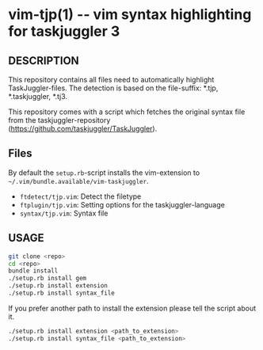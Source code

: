 vim-tjp(1) -- vim syntax highlighting for taskjuggler 3
=======================================================

## DESCRIPTION

This repository contains all files need to automatically highlight
TaskJuggler-files. The detection is based on the file-suffix: *.tjp,
*.taskjuggler, *.tj3.

This repository comes with a script which fetches the original syntax file from
the taskjuggler-repository (https://github.com/taskjuggler/TaskJuggler).

## Files
By default the `setup.rb`-script installs the vim-extension to
`~/.vim/bundle.available/vim-taskjuggler`.
  * `ftdetect/tjp.vim`: Detect the filetype
  * `ftplugin/tjp.vim`: Setting options for the taskjuggler-language
  * `syntax/tjp.vim`: Syntax file 

## USAGE

```bash
git clone <repo>
cd <repo>
bundle install
./setup.rb install gem
./setup.rb install extension 
./setup.rb install syntax_file 
```

If you prefer another path to install the extension please tell the script
about it.

```bash
./setup.rb install extension <path_to_extension>
./setup.rb install syntax_file <path_to_extension>
```

